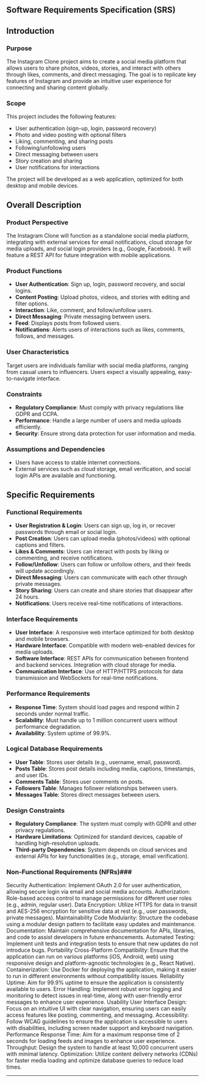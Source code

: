 ## Software Requirements Specification (SRS)

## Introduction

### Purpose
The Instagram Clone project aims to create a social media platform that allows users to share photos, videos, stories, and interact with others through likes, comments, and direct messaging. The goal is to replicate key features of Instagram and provide an intuitive user experience for connecting and sharing content globally.

### Scope
This project includes the following features:
- User authentication (sign-up, login, password recovery)
- Photo and video posting with optional filters
- Liking, commenting, and sharing posts
- Following/unfollowing users
- Direct messaging between users
- Story creation and sharing
- User notifications for interactions

The project will be developed as a web application, optimized for both desktop and mobile devices.

## Overall Description

### Product Perspective
The Instagram Clone will function as a standalone social media platform, integrating with external services for email notifications, cloud storage for media uploads, and social login providers (e.g., Google, Facebook). It will feature a REST API for future integration with mobile applications.

### Product Functions
- **User Authentication**: Sign up, login, password recovery, and social logins.
- **Content Posting**: Upload photos, videos, and stories with editing and filter options.
- **Interaction**: Like, comment, and follow/unfollow users.
- **Direct Messaging**: Private messaging between users.
- **Feed**: Displays posts from followed users.
- **Notifications**: Alerts users of interactions such as likes, comments, follows, and messages.

### User Characteristics
Target users are individuals familiar with social media platforms, ranging from casual users to influencers. Users expect a visually appealing, easy-to-navigate interface.

### Constraints
- **Regulatory Compliance**: Must comply with privacy regulations like GDPR and CCPA.
- **Performance**: Handle a large number of users and media uploads efficiently.
- **Security**: Ensure strong data protection for user information and media.

### Assumptions and Dependencies
- Users have access to stable internet connections.
- External services such as cloud storage, email verification, and social login APIs are available and functioning.

## Specific Requirements

### Functional Requirements
- **User Registration & Login**: Users can sign up, log in, or recover passwords through email or social login.
- **Post Creation**: Users can upload media (photos/videos) with optional captions and filters.
- **Likes & Comments**: Users can interact with posts by liking or commenting, and receive notifications.
- **Follow/Unfollow**: Users can follow or unfollow others, and their feeds will update accordingly.
- **Direct Messaging**: Users can communicate with each other through private messages.
- **Story Sharing**: Users can create and share stories that disappear after 24 hours.
- **Notifications**: Users receive real-time notifications of interactions.

### Interface Requirements
- **User Interface**: A responsive web interface optimized for both desktop and mobile browsers.
- **Hardware Interface**: Compatible with modern web-enabled devices for media uploads.
- **Software Interface**: REST APIs for communication between frontend and backend services. Integration with cloud storage for media.
- **Communication Interface**: Use of HTTP/HTTPS protocols for data transmission and WebSockets for real-time notifications.

### Performance Requirements
- **Response Time**: System should load pages and respond within 2 seconds under normal traffic.
- **Scalability**: Must handle up to 1 million concurrent users without performance degradation.
- **Availability**: System uptime of 99.9%.

### Logical Database Requirements
- **User Table**: Stores user details (e.g., username, email, password).
- **Posts Table**: Stores post details including media, captions, timestamps, and user IDs.
- **Comments Table**: Stores user comments on posts.
- **Followers Table**: Manages follower relationships between users.
- **Messages Table**: Stores direct messages between users.

### Design Constraints
- **Regulatory Compliance**: The system must comply with GDPR and other privacy regulations.
- **Hardware Limitations**: Optimized for standard devices, capable of handling high-resolution uploads.
- **Third-party Dependencies**: System depends on cloud services and external APIs for key functionalities (e.g., storage, email verification).

### Non-Functional Requirements (NFRs)###
Security
Authentication: Implement OAuth 2.0 for user authentication, allowing secure login via email and social media accounts.
Authorization: Role-based access control to manage permissions for different user roles (e.g., admin, regular user).
Data Encryption: Utilize HTTPS for data in transit and AES-256 encryption for sensitive data at rest (e.g., user passwords, private messages).
Maintainability
Code Modularity: Structure the codebase using a modular design pattern to facilitate easy updates and maintenance.
Documentation: Maintain comprehensive documentation for APIs, libraries, and code to assist developers in future enhancements.
Automated Testing: Implement unit tests and integration tests to ensure that new updates do not introduce bugs.
Portability
Cross-Platform Compatibility: Ensure that the application can run on various platforms (iOS, Android, web) using responsive design and platform-agnostic technologies (e.g., React Native).
Containerization: Use Docker for deploying the application, making it easier to run in different environments without compatibility issues.
Reliability
Uptime: Aim for 99.9% uptime to ensure the application is consistently available to users.
Error Handling: Implement robust error logging and monitoring to detect issues in real-time, along with user-friendly error messages to enhance user experience.
Usability
User Interface Design: Focus on an intuitive UI with clear navigation, ensuring users can easily access features like posting, commenting, and messaging.
Accessibility: Follow WCAG guidelines to ensure the application is accessible to users with disabilities, including screen reader support and keyboard navigation.
Performance
Response Time: Aim for a maximum response time of 2 seconds for loading feeds and images to enhance user experience.
Throughput: Design the system to handle at least 10,000 concurrent users with minimal latency.
Optimization: Utilize content delivery networks (CDNs) for faster media loading and optimize database queries to reduce load times.

---
